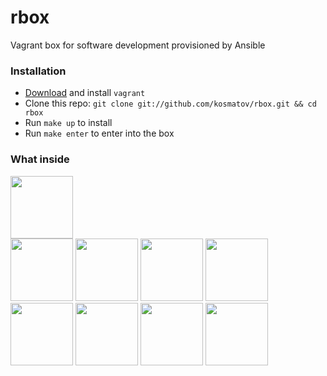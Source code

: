 rbox
====

Vagrant box for software development provisioned by Ansible

### Installation

* [Download](https://www.vagrantup.com/downloads.html) and install `vagrant`
* Clone this repo: `git clone git://github.com/kosmatov/rbox.git && cd rbox`
* Run `make up` to install
* Run `make enter` to enter into the box

### What inside

<a href="http://centos.org" title="CentOS"><img src="https://github.com/kosmatov/rbox/blob/master/samples/centos-logo.png" height="100"></a><br/>
<a href="http://zsh.org" title="ZSH"><img src="https://github.com/kosmatov/rbox/blob/master/samples/zsh-logo.png" height="100"></a>
<a href="http://github.com/robbyrussell/oh-my-zsh" title="Oh-my-zsh"><img src="https://github.com/kosmatov/rbox/blob/master/samples/oh-my-zsh.png" height="100"></a>
<a href="http://git-scm.com" title="Git"><img src="https://github.com/kosmatov/rbox/blob/master/samples/git-logo.png" height="100"></a>
<a href="https://neovim.io" title="Neovim"><img src="https://github.com/kosmatov/rbox/blob/master/samples/neovim-logo.png" height="100"></a>
<a href="https://github.com/mhinz/neovim-remote" title="Neovim-remote"><img src="https://github.com/kosmatov/rbox/blob/master/samples/nvr-logo.png" height="100"></a>
<a href="http://ansible.com" title="Ansible"><img src="https://github.com/kosmatov/rbox/blob/master/samples/ansible-logo.png" height="100"></a>
<a href="http://nginx.org" title="Nginx"><img src="https://github.com/kosmatov/rbox/blob/master/samples/nginx-logo.png" height="100"></a>
<a href="http://docker.io" title="Docker"><img src="https://github.com/kosmatov/rbox/blob/master/samples/docker-logo.png" height="100"></a>
